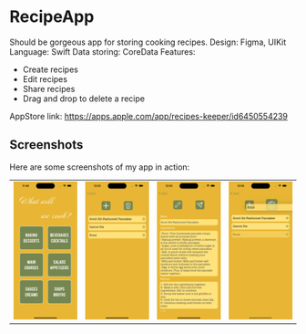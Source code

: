 # RecipeApp
Should be gorgeous app for storing cooking recipes.
Design: Figma, UIKit
Language: Swift
Data storing: CoreData
Features: 
- Create recipes
- Edit recipes
- Share recipes
- Drag and drop to delete a recipe

AppStore link: https://apps.apple.com/app/recipes-keeper/id6450554239
## Screenshots

Here are some screenshots of my app in action:

<table>
  <tr>
    <td><img src='Screenshots/screenshot1.png' alt='1' width='200'/></td>
    <td><img src='Screenshots/screenshot2.png' alt='2' width='200'/></td>
    <td><img src='Screenshots/screenshot3.png' alt='3' width='200'/></td>
    <td><img src='Screenshots/screenshot4.png' alt='4' width='200'/></td>
  </tr>
</table>

